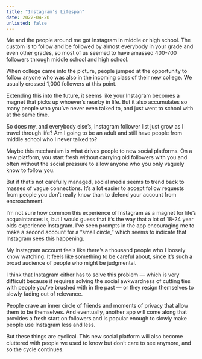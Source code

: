 ```yaml
---
title: "Instagram’s Lifespan"
date: 2022-04-20
unlisted: false
---
```


Me and the people around me got Instagram in middle or high school. The custom is to follow and be followed by almost everybody in your grade and even other grades, so most of us seemed to have amassed 400-700 followers through middle school and high school.

When college came into the picture, people jumped at the opportunity to follow anyone who was also in the incoming class of their new college. We usually crossed 1,000 followers at this point.

Extending this into the future, it seems like your Instagram becomes a magnet that picks up whoever’s nearby in life. But it also accumulates so many people who you’ve never even talked to, and just went to school with at the same time.

So does my, and everybody else’s, Instagram follower list just grow as I travel through life? Am I going to be an adult and still have people from middle school who I never talked to?

Maybe this mechanism is what drives people to new social platforms. On a new platform, you start fresh without carrying old followers with you and often without the social pressure to allow anyone who you only vaguely know to follow you.

But if that’s not carefully managed, social media seems to trend back to masses of vague connections. It’s a lot easier to accept follow requests from people you don’t really know than to defend your account from encroachment.

I’m not sure how common this experience of Instagram as a magnet for life’s acquaintances is, but I would guess that it’s the way that a lot of 18-24 year olds experience Instagram. I’ve seen prompts in the app encouraging me to make a second account for a “small circle,” which seems to indicate that Instagram sees this happening.

My Instagram account feels like there’s a thousand people who I loosely know watching. It feels like something to be careful about, since it’s such a broad audience of people who might be judgmental.

I think that Instagram either has to solve this problem — which is very difficult because it requires solving the social awkwardness of cutting ties with people you’ve brushed with in the past — or they resign themselves to slowly fading out of relevance.

People crave an inner circle of friends and moments of privacy that allow them to be themselves. And eventually, another app will come along that provides a fresh start on followers and is popular enough to slowly make people use Instagram less and less.

But these things are cyclical. This new social platform will also become cluttered with people we used to know but don’t care to see anymore, and so the cycle continues.
